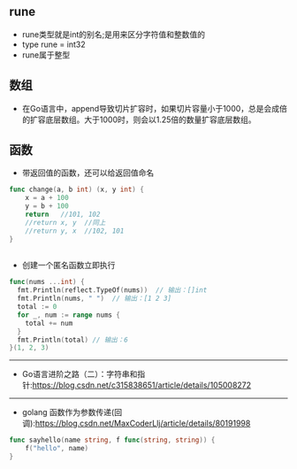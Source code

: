 ## rune
+ rune类型就是int的别名;是用来区分字符值和整数值的
+ type rune = int32
+ rune属于整型

## 数组
+ 在Go语言中，append导致切片扩容时，如果切片容量小于1000，总是会成倍的扩容底层数组。大于1000时，则会以1.25倍的数量扩容底层数组。

## 函数
+ 带返回值的函数，还可以给返回值命名
```go
func change(a, b int) (x, y int) {
    x = a + 100
    y = b + 100
    return   //101, 102
    //return x, y  //同上
    //return y, x  //102, 101
}
 
```

+ 创建一个匿名函数立即执行
```go
func(nums ...int) {
  fmt.Println(reflect.TypeOf(nums))  // 输出：[]int
  fmt.Println(nums, " ")  // 输出：[1 2 3]
  total := 0
  for _, num := range nums {
    total += num
  }
  fmt.Println(total) // 输出：6
}(1, 2, 3)

```


----


+ Go语言进阶之路（二）：字符串和指针:<https://blog.csdn.net/c315838651/article/details/105008272>

---

+ golang 函数作为参数传递(回调):<https://blog.csdn.net/MaxCoderLlj/article/details/80191998>

```go
func sayhello(name string, f func(string, string)) {
    f("hello", name)
}
```